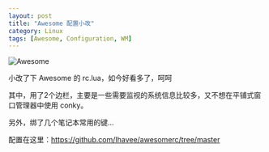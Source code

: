 ```yaml
---
layout: post
title: "Awesome 配置小改"
category: Linux
tags: [Awesome, Configuration, WM]
---
```


![Awesome](//o003ltpbd.qnssl.com/images/2012/05/awesome.png "Awesome")

小改了下 Awesome 的 rc.lua，如今好看多了，呵呵

<!-- more -->

其中，用了2个边栏，主要是一些需要监视的系统信息比较多，又不想在平铺式窗口管理器中使用 conky。

另外，绑了几个笔记本常用的键…

配置在这里：<https://github.com/Ihavee/awesomerc/tree/master>
